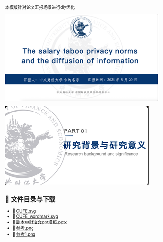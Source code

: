 本模版针对论文汇报场景进行diy优化

![参考](参考.png)

![参考1](参考1.png)
## 📄 文件目录与下载

- 📄 [CUFE.svg](CUFE.svg)
- 📄 [CUFE_wordmark.svg](CUFE_wordmark.svg)
- 📄 [副本中财论文ppt模板.pptx](%E5%89%AF%E6%9C%AC%E4%B8%AD%E8%B4%A2%E8%AE%BA%E6%96%87ppt%E6%A8%A1%E6%9D%BF.pptx)
- 📄 [参考.png](%E5%8F%82%E8%80%83.png)
- 📄 [参考1.png](%E5%8F%82%E8%80%831.png)
